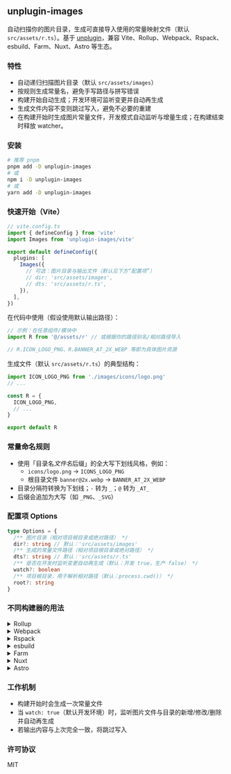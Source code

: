 ## unplugin-images

自动扫描你的图片目录，生成可直接导入使用的常量映射文件（默认 `src/assets/r.ts`）。基于 [unplugin](https://github.com/unjs/unplugin)，兼容 Vite、Rollup、Webpack、Rspack、esbuild、Farm、Nuxt、Astro 等生态。

### 特性

- 自动递归扫描图片目录（默认 `src/assets/images`）
- 按规则生成常量名，避免手写路径与拼写错误
- 构建开始自动生成；开发环境可监听变更并自动再生成
- 生成文件内容不变则跳过写入，避免不必要的重建
- 在构建开始时生成图片常量文件，开发模式自动监听与增量生成；在构建结束时释放 watcher。

### 安装

```bash
# 推荐 pnpm
pnpm add -D unplugin-images
# 或
npm i -D unplugin-images
# 或
yarn add -D unplugin-images
```

### 快速开始（Vite）

```ts
// vite.config.ts
import { defineConfig } from 'vite'
import Images from 'unplugin-images/vite'

export default defineConfig({
  plugins: [
    Images({
      // 可选：图片目录与输出文件（默认见下方“配置项”）
      // dir: 'src/assets/images',
      // dts: 'src/assets/r.ts',
    }),
  ],
})
```

在代码中使用（假设使用默认输出路径）：

```ts
// 示例：在任意组件/模块中
import R from '@/assets/r' // 或根据你的路径别名/相对路径导入

// R.ICON_LOGO_PNG、R.BANNER_AT_2X_WEBP 等即为具体图片资源
```

生成文件（默认 `src/assets/r.ts`）的典型结构：

```ts
import ICON_LOGO_PNG from './images/icons/logo.png'
// ...

const R = {
  ICON_LOGO_PNG,
  // ...
}

export default R
```

### 常量命名规则

- 使用「目录名*文件名*后缀」的全大写下划线风格，例如：
  - `icons/logo.png` → `ICONS_LOGO_PNG`
  - 根目录文件 `banner@2x.webp` → `BANNER_AT_2X_WEBP`
- 目录分隔符转换为下划线；`-` 转为 `_`；`@` 转为 `_AT_`
- 后缀会追加为大写（如 `_PNG`、`_SVG`）

### 配置项 Options

```ts
type Options = {
  /** 图片目录（相对项目根目录或绝对路径） */
  dir?: string // 默认：'src/assets/images'
  /** 生成的常量文件路径（相对项目根目录或绝对路径） */
  dts?: string // 默认：'src/assets/r.ts'
  /** 是否在开发时监听变更自动再生成（默认：开发 true，生产 false） */
  watch?: boolean
  /** 项目根目录，用于解析相对路径（默认：process.cwd()） */
  root?: string
}
```

### 不同构建器的用法

<details>
<summary>Rollup</summary>

```ts
// rollup.config.ts
import Images from 'unplugin-images/rollup'

export default {
  plugins: [
    Images({
      /* options */
    }),
  ],
}
```

</details>

<details>
<summary>Webpack</summary>

```ts
// webpack.config.js
module.exports = {
  // ...
  plugins: [
    require('unplugin-images/webpack')({
      /* options */
    }),
  ],
}
```

</details>

<details>
<summary>Rspack</summary>

```ts
// rspack.config.ts
import Images from 'unplugin-images/rspack'

export default {
  plugins: [
    Images({
      /* options */
    }),
  ],
}
```

</details>

<details>
<summary>esbuild</summary>

```ts
// esbuild.config.ts
import { build } from 'esbuild'
import Images from 'unplugin-images/esbuild'

build({
  plugins: [Images()],
})
```

</details>

<details>
<summary>Farm</summary>

```ts
// farm.config.ts
import Images from 'unplugin-images/farm'

export default {
  plugins: [
    Images({
      /* options */
    }),
  ],
}
```

</details>

<details>
<summary>Nuxt</summary>

```ts
// nuxt.config.ts
export default defineNuxtConfig({
  modules: [
    [
      'unplugin-images/nuxt',
      {
        /* options */
      },
    ],
  ],
})
```

</details>

<details>
<summary>Astro</summary>

```ts
// astro.config.mjs
import images from 'unplugin-images/astro'

export default {
  integrations: [
    images({
      /* options */
    }),
  ],
}
```

</details>

### 工作机制

- 构建开始时会生成一次常量文件
- 当 `watch: true`（默认开发环境）时，监听图片文件与目录的新增/修改/删除并自动再生成
- 若输出内容与上次完全一致，将跳过写入

### 许可协议

MIT
